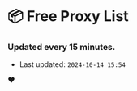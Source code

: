 # :package: Free Proxy List
### Updated every 15 minutes.

- Last updated: `2024-10-14 15:54`

:heart:
